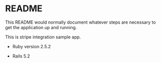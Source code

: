 # README

This README would normally document whatever steps are necessary to get the
application up and running.

This is stripe integration sample app.

* Ruby version 2.5.2

* Rails 5.2
